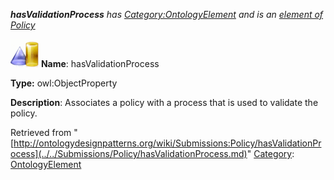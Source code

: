 ___hasValidationProcess__ has [Category:OntologyElement](../../Category/OntologyElement.md "Category:OntologyElement") and is an [element of](../../Property/ElementOf.md "Property:ElementOf") [Policy](../../Submissions/Policy.md "Submissions:Policy")_


  




[![ObjectProperty](../../images/thumb/c/c3/ObjectProperty.gif/45px-ObjectProperty.gif)](../../Image/ObjectProperty.gif.md "ObjectProperty")
__Name__: hasValidationProcess 


__Type:__ owl:ObjectProperty 


__Description__: Associates a policy with a process that is used to validate the policy. 





Retrieved from "[http://ontologydesignpatterns.org/wiki/Submissions:Policy/hasValidationProcess](../../Submissions/Policy/hasValidationProcess.md)"
 [Category](http://ontologydesignpatterns.org/wiki/Special:Categories "Special:Categories"): [OntologyElement](../../Category/OntologyElement.md "Category:OntologyElement")